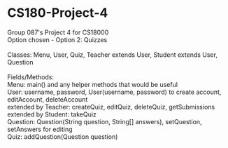 # CS180-Project-4
Group 087's Project 4 for CS18000
<br>
Option chosen - Option 2: Quizzes
<br>
<br>
Classes: Menu, User, Quiz, Teacher extends User, Student extends User, Question
<br>
<br>
Fields/Methods:
<br>
Menu: main() and any helper methods that would be useful
<br>
User: username, password, User(username, password) to create account, editAccount, deleteAccount
<br>
extended by Teacher: createQuiz, editQuiz, deleteQuiz, getSubmissions
<br>
extended by Student: takeQuiz
<br>
Question: Question(String question, String[] answers), setQuestion, setAnswers for editing
<br>
Quiz: addQuestion(Question question)
